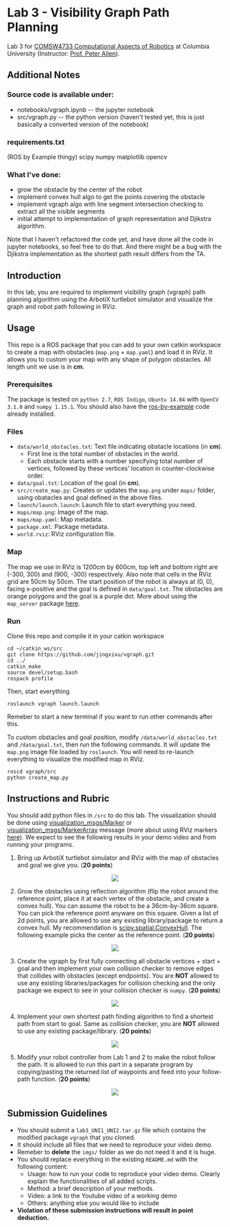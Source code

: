 # Lab 3 - Visibility Graph Path Planning
Lab 3 for [COMSW4733 Computational Aspects of Robotics](https://www.cs.columbia.edu/~allen/F19/) at Columbia University (Instructor: [Prof. Peter Allen](http://www.cs.columbia.edu/~allen/)).

## Additional Notes

### Source code is available under:
- notebooks/vgraph.ipynb -- the jupyter notebook
- src/vgraph.py -- the python version (haven't tested yet, this is just basically a converted version of the notebook)

### requirements.txt
(ROS by Example thingy)
scipy
numpy
matplotlib
opencv

### What I've done:
- grow the obstacle by the center of the robot
- implement convex hull algo to get the points covering the obstacle
- implement vgraph algo with line segment intersection checking to extract all the visible segments
- initial attempt to implementation of graph representation and Djikstra algorithm.

Note that I haven't refactored the code yet, and have done all the code in jupyter notebooks, so feel free to do that. And there might be a bug with the Djikstra implementation as the shortest path result differs from the TA.

## Introduction
In this lab, you are required to implement visibility graph (vgraph) path planning algorithm using the ArbotiX turtlebot simulator and visualize the graph and robot path following in RViz.

## Usage
This repo is a ROS package that you can add to your own catkin workspace to create a map with obstacles (`map.png` + `map.yaml`) and load it in RViz. It allows you to custom your map with any shape of polygon obstacles. All length unit we use is in **cm**.

### Prerequisites
The package is tested on `python 2.7`, `ROS Indigo`, `Ubuntu 14.04` with `OpenCV 3.1.0` and `numpy 1.15.1`. You should also have the [ros-by-example](https://github.com/pirobot/rbx1.git) code already installed.

### Files
- `data/world_obstacles.txt`: Text file indicating obstacle locations (in **cm**).
  - First line is the total number of obstacles in the world.
  - Each obstacle starts with a number specifying total number of vertices, followed by these vertices' location in counter-clockwise order.
- `data/goal.txt`: Location of the goal (in **cm**).
- `src/create_map.py`: Creates or updates the `map.png` under `maps/` folder, using obatacles and goal defined in the above files.
- `launch/launch.launch`: Launch file to start everything you need.
- `maps/map.png`: Image of the map.
- `maps/map.yaml`: Map metadata.
- `package.xml`: Package metadata.
- `world.rviz`: RViz configuration file.

### Map
The map we use in RViz is 1200cm by 600cm, top left and bottom right are (-300, 300) and (900, -300) respectively. Also note that cells in the RViz grid are 50cm by 50cm. The start position of the robot is always at (0, 0), facing x-positive and the goal is defined in `data/goal.txt`. The obstacles are orange polygons and the goal is a purple dot. More about using the `map_server` package [here](http://wiki.ros.org/map_server).

### Run
Clone this repo and compile it in your catkin workspace
```
cd ~/catkin_ws/src
git clone https://github.com/jingxixu/vgraph.git
cd ../
catkin_make
source devel/setup.bash
rospack profile
```

Then, start everything
```
roslaunch vgraph launch.launch
```

Remeber to start a new terminal if you want to run other commands after this.

To custom obstacles and goal position, modify `/data/world_obstacles.txt` and `/data/goal.txt`, then run the following commands. It will update the `map.png` image file loaded by `roslaunch`. You will need to re-launch everything to visualize the modified map in RViz.
```
roscd vgraph/src
python create_map.py
```

## Instructions and Rubric
You should add python files in `/src` to do this lab. The visualization should be done using [visualization_msgs/Marker](http://docs.ros.org/api/visualization_msgs/html/msg/Marker.html) or [visualization_msgs/MarkerArray](http://docs.ros.org/api/visualization_msgs/html/msg/MarkerArray.html) message (more about using RViz markers [here](http://wiki.ros.org/rviz/DisplayTypes/Marker)). We expect to see the following results in your demo video and from running your programs.

1. Bring up ArbotiX turtlebot simulator and RViz with the map of obstacles and goal we give you. (**20 points**)
<p align="center">
  <img src="imgs/map.png">
</p>

2. Grow the obstacles using reflection algorithm (flip the robot around the reference point, place it at each vertex of the obstacle, and create a convex hull). You can assume the robot to be a 36cm-by-36cm square. You can pick the reference point anyware on this square. Given a list of 2d points, you are allowed to use any existing library/package to return a convex hull. My recommendation is [scipy.spatial.ConvexHull](https://docs.scipy.org/doc/scipy/reference/generated/scipy.spatial.ConvexHull.html). The following example picks the center as the reference point. (**20 points**)
<p align="center">
  <img src="imgs/grown.png">
</p>

3. Create the vgraph by first fully connecting all obstacle vertices + start + goal and then implement your own collision checker to remove edges that collides with obstacles (except endpoints). You are **NOT** allowed to use any existing libraries/packages for collision checking and the only package we expect to see in your collision checker is `numpy`. (**20 points**)
<p align="center">
  <img src="imgs/graph.png">
</p>

4. Implement your own shortest path finding algorithm to find a shortest path from start to goal. Same as collision checker, you are **NOT** allowed to use any existing package/library. (**20 points**)
<p align="center">
  <img src="imgs/path.png">
</p>

5. Modify your robot controller from Lab 1 and 2 to make the robot follow the path. It is allowed to run this part in a separate program by copying/pasting the returned list of waypoints and feed into your follow-path function. (**20 points**)
<p align="center">
  <img src="imgs/demo.gif">
</p>

## Submission Guidelines
- You should submit a `lab3_UNI1_UNI2.tar.gz` file which contains the modified package `vgraph` that you cloned.
- It should include all files that we need to reproduce your video demo.
- Remeber to **delete** the `imgs/` folder as we do not need it and it is huge.
- You should replace everything in the existing `README.md` with the following content:
	- Usage: how to run your code to reproduce your video demo. Clearly explain the functionalities of all added scripts.
	- Method: a brief description of your methods.
	- Video: a link to the Youtube video of a working demo
	- Others: anything else you would like to include
- **Violation of these submission instructions will result in point deduction.**
